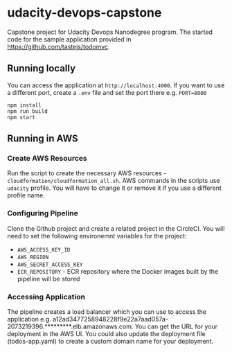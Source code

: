 # udacity-devops-capstone

Capstone project for Udacity Devops Nanodegree program.  The started code for the sample application provided in https://github.com/tastejs/todomvc.

## Running locally
You can access the application at `http://localhost:4000`.  If you want to use a different port, create a `.env` file and set the port there e.g. `PORT=8000`

```
npm install
npm run build
npm start
```

## Running in AWS
### Create AWS Resources
Run the script to create the necessary AWS resources - `cloudformation/cloudformation_all.sh`.  AWS commands in the scripts use `udacity` profile.  You will have to change it or remove it if you use a different profile name.

### Configuring Pipeline
Clone the Github project and create a related project in the CircleCI.  You will need to set the following environemnt variables for the project:
- `AWS_ACCESS_KEY_ID`
- `AWS_REGION`
- `AWS_SECRET_ACCESS_KEY`
- `ECR_REPOSITORY` - ECR repository where the Docker images built by the pipeline will be stored

### Accessing Application
The pipeline creates a load balancer which you can use to access the application e.g. a12ad3477258948228f9e22a7aad057a-2073219396.*********.elb.amazonaws.com.  You can get the URL for your deployment in the AWS UI.  You could also update the deployment file (todos-app.yaml) to create a custom domain name for your deployment.